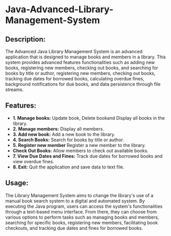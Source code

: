 # Java-Advanced-Library-Management-System

## Description:

The Advanced Java Library Management System is an advanced application that is designed to manage books and members in a library. This system provides advanced features functionalities such as adding new books, registering new members, checking out books, and searching for books by title or author, registering new members, checking out books, tracking due dates for borrowed books, calculating overdue fines, background notifications for due books, and data persistence through file streams.

## Features:

- **1. Manage books:** Update book, Delete bookand Display all books in the library.
- **2. Manage members:** Display all members.
- **3. Add new book:** Add a new book to the library.
- **4. Search Books:** Search for books by title or author.
- **5. Register new member** Register a new member to the library.
- **Check Out Books:** Allow members to check out available books.
- **7. View Due Dates and Fines:** Track due dates for borrowed books and view overdue fines.
- **8. Exit:** Quit the application and save data to text file.


## Usage:

The Library Management System aims to change the library's use of a manual book search system to a digital and automated system. By executing the Java program, users can access the system's functionalities through a text-based menu interface. From there, they can choose from various options to perform tasks such as managing books and members, searching for specific books, registering new members, facilitating book checkouts, and tracking due dates and fines for borrowed books.
